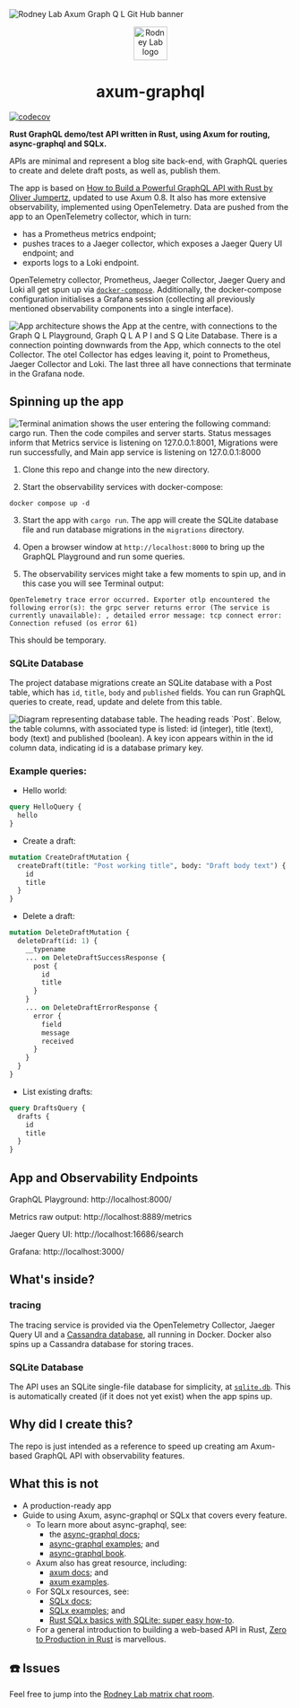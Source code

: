 <img src="./images/rodneylab-github-axum-graphql.png" alt="Rodney Lab Axum Graph Q L Git Hub banner" />

<p align="center">
  <a aria-label="Open Rodney Lab site" href="https://rodneylab.com" rel="nofollow no:w
  opener noreferrer">
    <img alt="Rodney Lab logo" src="https://rodneylab.com/assets/icon.png" width="60" />
  </a>
</p>
<h1 align="center">
  axum-graphql
</h1>

[![codecov](https://codecov.io/gh/rodneylab/axum-graphql/branch/main/graph/badge.svg?token=V9UQLFTRCJ)](https://codecov.io/gh/rodneylab/axum-graphql)

**Rust GraphQL demo/test API written in Rust, using Axum for routing, async-graphql and SQLx.**

APIs are minimal and represent a blog site back-end, with GraphQL queries to
create and delete draft posts, as well as, publish them.

The app is based on [How to Build a Powerful GraphQL API with Rust by Oliver Jumpertz](https://oliverjumpertz.com/blog/how-to-build-a-powerful-graphql-api-with-rust/), updated to use Axum 0.8. It also
has more extensive observability, implemented using OpenTelemetry. Data are
pushed from the app to an OpenTelemetry collector, which in turn:

- has a Prometheus metrics endpoint;
- pushes traces to a Jaeger collector, which exposes a Jaeger Query UI endpoint;
  and
- exports logs to a Loki endpoint.

OpenTelemetry collector, Prometheus, Jaeger Collector, Jaeger Query and Loki all
get spun up via [`docker-compose`](./docker-compose.yml). Additionally, the
docker-compose configuration initialises a Grafana session (collecting all
previously mentioned observability components into a single interface).

<img src="./images/architecture.png" alt="App architecture shows the App at the centre, with connections to the Graph Q L Playground, Graph Q L A P I and S Q Lite Database.  There is a connection pointing downwards from the App, which connects to the otel Collector.  The otel Collector has edges leaving it, point to Prometheus, Jaeger Collector and Loki.  The last three all have connections that terminate in the Grafana node." />

## Spinning up the app

<img src="./images/usage.gif" alt="Terminal animation shows the user entering the following command: cargo run. Then the code compiles and server starts.  Status messages inform that Metrics service is listening on 127.0.0.1:8001, Migrations were run successfully, and Main app service is listening on 127.0.0.1:8000" />

1. Clone this repo and change into the new directory.

2. Start the observability services with docker-compose:

```shell
docker compose up -d
```

3. Start the app with `cargo run`. The app will create the SQLite database file
   and run database migrations in the `migrations` directory.

4. Open a browser window at `http://localhost:8000` to bring up the GraphQL
   Playground and run some queries.

5. The observability services might take a few moments to spin up, and in this
   case you will see Terminal output:

```shell
OpenTelemetry trace error occurred. Exporter otlp encountered the following error(s): the grpc server returns error (The service is currently unavailable): , detailed error message: tcp connect error: Connection refused (os error 61)
```

This should be temporary.

### SQLite Database

The project database migrations create an SQLite database with a Post table,
which has `id`, `title`, `body` and `published` fields. You can run GraphQL
queries to create, read, update and delete from this table.

<img src="./images/axum-graphql-sqlite-db-post-table.png" alt="Diagram representing database table.  The heading reads `Post`.  Below, the table columns, with associated type is listed: id (integer), title (text), body (text) and published (boolean).  A key icon appears within in the id column data, indicating id is a database primary key." />

### Example queries:

- Hello world:

```graphql
query HelloQuery {
  hello
}
```

- Create a draft:

```graphql
mutation CreateDraftMutation {
  createDraft(title: "Post working title", body: "Draft body text") {
    id
    title
  }
}
```

- Delete a draft:

```graphql
mutation DeleteDraftMutation {
  deleteDraft(id: 1) {
    __typename
    ... on DeleteDraftSuccessResponse {
      post {
        id
        title
      }
    }
    ... on DeleteDraftErrorResponse {
      error {
        field
        message
        received
      }
    }
  }
}
```

- List existing drafts:

```graphql
query DraftsQuery {
  drafts {
    id
    title
  }
}
```

## App and Observability Endpoints

GraphQL Playground: http://localhost:8000/

Metrics raw output: http://localhost:8889/metrics

Jaeger Query UI: http://localhost:16686/search

Grafana: http://localhost:3000/

## What's inside?

### tracing

The tracing service is provided via the OpenTelemetry Collector, Jaeger Query UI
and a [Cassandra database](https://cassandra.apache.org/_/index.html), all
running in Docker. Docker also spins up a Cassandra database for storing traces.

### SQLite Database

The API uses an SQLite single-file database for simplicity, at
[`sqlite.db`](./sqlite.db). This is automatically created (if it does not yet
exist) when the app spins up.

## Why did I create this?

The repo is just intended as a reference to speed up creating am Axum-based
GraphQL API with observability features.

## What this is not

- A production-ready app
- Guide to using Axum, async-graphql or SQLx that covers every feature.
  - To learn more about async-graphql, see:
    - the [async-graphql docs](https://docs.rs/async-graphql/latest/async_graphql/);
    - [async-graphql examples](https://github.com/async-graphql/examples); and
    - [async-graphql book](https://async-graphql.github.io/async-graphql/en/index.html).
  - Axum also has great resource, including:
    - [axum docs](https://docs.rs/axum/latest/axum/); and
    - [axum examples](https://github.com/tokio-rs/axum/tree/main/examples).
  - For SQLx resources, see:
    - [SQLx docs](https://docs.rs/sqlx/latest/sqlx/);
    - [SQLx examples](https://github.com/launchbadge/sqlx/tree/main/examples); and
    - [Rust SQLx basics with SQLite: super easy how-to](https://tms-dev-blog.com/rust-sqlx-basics-with-sqlite/).
  - For a general introduction to building a web-based API in Rust, [Zero to Production in Rust](https://www.zero2prod.com/index.html) is marvellous.

## ☎️ Issues

Feel free to jump into the
[Rodney Lab matrix chat room](https://matrix.to/#/%23rodney:matrix.org).
